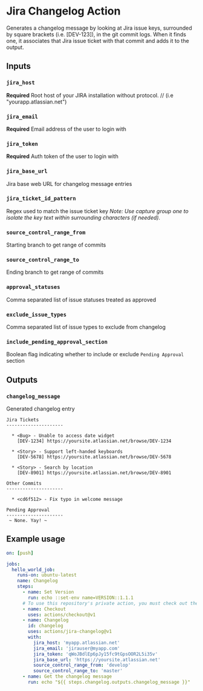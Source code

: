 # Jira Changelog Action

Generates a changelog message by looking at Jira issue keys, surrounded by square brackets (i.e. [DEV-123]), in the git commit logs. When it finds one, it associates that Jira issue ticket with that commit and adds it to the output.

## Inputs

### `jira_host`

**Required** Root host of your JIRA installation without protocol. // (i.e "yourapp.atlassian.net")

### `jira_email`

**Required** Email address of the user to login with

### `jira_token`

**Required** Auth token of the user to login with

### `jira_base_url`

Jira base web URL for changelog message entries

### `jira_ticket_id_pattern`

Regex used to match the issue ticket key
*Note: Use capture group one to isolate the key text within surrounding characters (if needed).*

### `source_control_range_from`

Starting branch to get range of commits

### `source_control_range_to`

Ending branch to get range of commits

### `approval_statuses`

Comma separated list of issue statuses treated as approved


### `exclude_issue_types`

Comma separated list of issue types to exclude from changelog


### `include_pending_approval_section`

Boolean flag indicating whether to include or exclude `Pending Approval` section

## Outputs

### `changelog_message`

Generated changelog entry

```
Jira Tickets
---------------------

  * <Bug> - Unable to access date widget
    [DEV-1234] https://yoursite.atlassian.net/browse/DEV-1234

  * <Story> - Support left-handed keyboards
    [DEV-5678] https://yoursite.atlassian.net/browse/DEV-5678

  * <Story> - Search by location
    [DEV-8901] https://yoursite.atlassian.net/browse/DEV-8901

Other Commits
---------------------

  * <cd6f512> - Fix typo in welcome message

Pending Approval
---------------------
 ~ None. Yay! ~
```

## Example usage

```yaml
on: [push]

jobs:
  hello_world_job:
    runs-on: ubuntu-latest
    name: Changelog
    steps:
      - name: Set Version
        run: echo ::set-env name=VERSION::1.1.1
      # To use this repository's private action, you must check out the repository
      - name: Checkout
        uses: actions/checkout@v1
      - name: Changelog
        id: changelog
        uses: actions/jira-changelog@v1
        with:
          jira_host: 'myapp.atlassian.net'
          jira_email: 'jirauser@myapp.com'
          jira_token: 'qWoJBdlEp6pJy15fc9tGpsOOR2L5i35v'
          jira_base_url: 'https://yoursite.atlassian.net'
          source_control_range_from: 'develop'
          source_control_range_to: 'master'
      - name: Get the changelog message
        run: echo "${{ steps.changelog.outputs.changelog_message }}"
```
